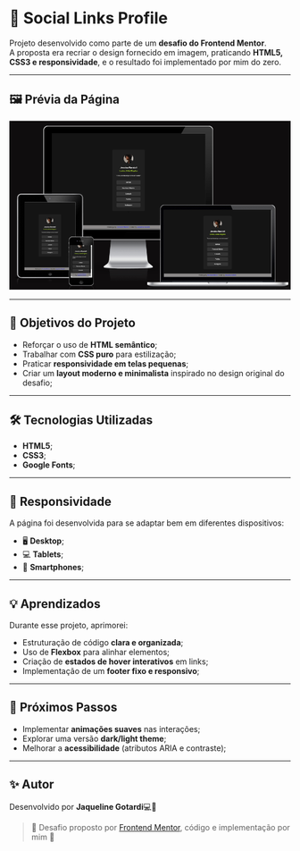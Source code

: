 # 🔗 Social Links Profile  

Projeto desenvolvido como parte de um **desafio do Frontend Mentor**.  
A proposta era recriar o design fornecido em imagem, praticando **HTML5, CSS3 e responsividade**, e o resultado foi implementado por mim do zero.  

---

## 🖼️ Prévia da Página
![preview da tela](src/imagens/tela-responsive.png) 

---

## 🎯 Objetivos do Projeto
- Reforçar o uso de **HTML semântico**;
- Trabalhar com **CSS puro** para estilização;
- Praticar **responsividade em telas pequenas**;
- Criar um **layout moderno e minimalista** inspirado no design original do desafio;

---

## 🛠️ Tecnologias Utilizadas
- **HTML5**; 
- **CSS3**;
- **Google Fonts**;

---

## 📱 Responsividade
A página foi desenvolvida para se adaptar bem em diferentes dispositivos:  
- 🖥️ **Desktop**;
- 💻 **Tablets**;
- 📱 **Smartphones**;

---

## 💡 Aprendizados
Durante esse projeto, aprimorei:  
- Estruturação de código **clara e organizada**; 
- Uso de **Flexbox** para alinhar elementos;
- Criação de **estados de hover interativos** em links;
- Implementação de um **footer fixo e responsivo**;

---

## 📌 Próximos Passos
- Implementar **animações suaves** nas interações;
- Explorar uma versão **dark/light theme**;
- Melhorar a **acessibilidade** (atributos ARIA e contraste);

---

## ✨ Autor
Desenvolvido por **Jaqueline Gotardi**💻🩵
> 🔖 Desafio proposto por [Frontend Mentor](https://www.frontendmentor.io), código e implementação por mim 🩵
